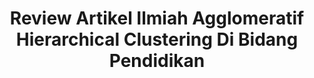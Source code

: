 <h1 style="text-align : center">Review Artikel Ilmiah Agglomeratif Hierarchical Clustering Di Bidang Pendidikan</h1>

<img source></img>